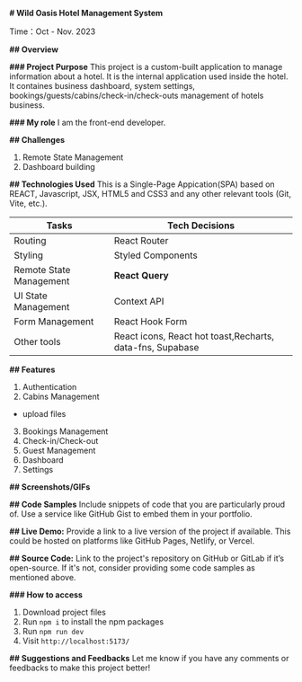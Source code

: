 **# Wild Oasis Hotel Management System**

Time：Oct - Nov. 2023

**## Overview**

**### Project Purpose**
This project is a custom-built application to manage information about a hotel. It is the internal application used inside the hotel. It containes business dashboard, system settings, bookings/guests/cabins/check-in/check-outs management of hotels business.

**### My role**
I am the front-end developer.

**## Challenges**

1. Remote State Management
2. Dashboard building

**## Technologies Used**
This is a Single-Page Appication(SPA) based on REACT, Javascript, JSX, HTML5 and CSS3 and any other relevant tools (Git, Vite, etc.).

| Tasks                   | Tech Decisions                                            |
| ----------------------- | --------------------------------------------------------- |
| Routing                 | React Router                                              |
| Styling                 | Styled Components                                         |
| Remote State Management | **React Query**                                           |
| UI State Management     | Context API                                               |
| Form Management         | React Hook Form                                           |
| Other tools             | React icons, React hot toast,Recharts, data-fns, Supabase |

**## Features**

1. Authentication
2. Cabins Management

- upload files

3. Bookings Management
4. Check-in/Check-out
5. Guest Management
6. Dashboard
7. Settings

**## Screenshots/GIFs**

**## Code Samples**
Include snippets of code that you are particularly proud of. Use a service like GitHub Gist to embed them in your portfolio.

**## Live Demo:**
Provide a link to a live version of the project if available. This could be hosted on platforms like GitHub Pages, Netlify, or Vercel.

**## Source Code:**
Link to the project's repository on GitHub or GitLab if it’s open-source. If it's not, consider providing some code samples as mentioned above.

**### How to access**

1. Download project files
2. Run `npm i` to install the npm packages
3. Run `npm run dev`
4. Visit `http://localhost:5173/`

**## Suggestions and Feedbacks**
Let me know if you have any comments or feedbacks to make this project better!
